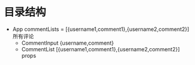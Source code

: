 # 目录结构

- App commentLists = [{username1,comment1},{username2,comment2}] 所有评论
  - CommentInput {username,comment}
  - CommentList [{username1,comment1},{username2,comment2}] props

